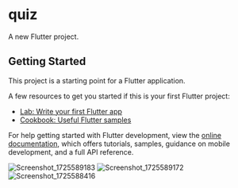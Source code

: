 # quiz

A new Flutter project.

## Getting Started

This project is a starting point for a Flutter application.

A few resources to get you started if this is your first Flutter project:

- [Lab: Write your first Flutter app](https://docs.flutter.dev/get-started/codelab)
- [Cookbook: Useful Flutter samples](https://docs.flutter.dev/cookbook)

For help getting started with Flutter development, view the
[online documentation](https://docs.flutter.dev/), which offers tutorials,
samples, guidance on mobile development, and a full API reference.

![Screenshot_1725589183](https://github.com/user-attachments/assets/a15f9eab-73ee-4f50-8d58-86a45913e347)
![Screenshot_1725589172](https://github.com/user-attachments/assets/ea1c1e15-eb64-4d01-bf54-55a19f8b7d9a)
![Screenshot_1725588416](https://github.com/user-attachments/assets/3ed6c957-4484-4014-825e-ec81abc80049)

